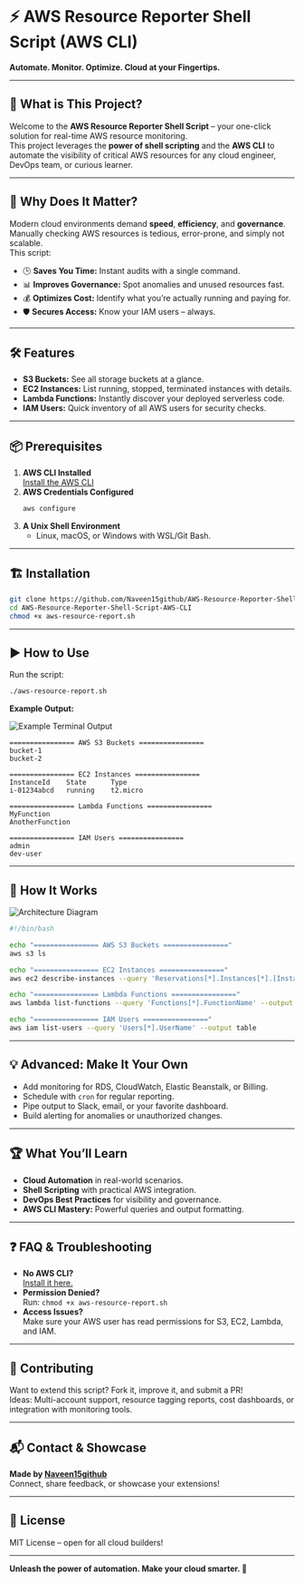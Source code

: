 # ⚡ AWS Resource Reporter Shell Script (AWS CLI)  
**Automate. Monitor. Optimize. Cloud at your Fingertips.**

---

## 🚀 What is This Project?

Welcome to the **AWS Resource Reporter Shell Script** – your one-click solution for real-time AWS resource monitoring.  
This project leverages the **power of shell scripting** and the **AWS CLI** to automate the visibility of critical AWS resources for any cloud engineer, DevOps team, or curious learner.

---

## 🌟 Why Does It Matter?


Modern cloud environments demand **speed**, **efficiency**, and **governance**.  
Manually checking AWS resources is tedious, error-prone, and simply not scalable.  
This script:
- 🕒 **Saves You Time:** Instant audits with a single command.
- 📊 **Improves Governance:** Spot anomalies and unused resources fast.
- 💰 **Optimizes Cost:** Identify what you’re actually running and paying for.
- 🛡️ **Secures Access:** Know your IAM users – always.

---

## 🛠️ Features

- **S3 Buckets:** See all storage buckets at a glance.
- **EC2 Instances:** List running, stopped, terminated instances with details.
- **Lambda Functions:** Instantly discover your deployed serverless code.
- **IAM Users:** Quick inventory of all AWS users for security checks.

---

## 📦 Prerequisites

1. **AWS CLI Installed**  
   [Install the AWS CLI](https://docs.aws.amazon.com/cli/latest/userguide/getting-started-install.html)
2. **AWS Credentials Configured**  
   ```bash
   aws configure
   ```
3. **A Unix Shell Environment**  
   - Linux, macOS, or Windows with WSL/Git Bash.

---

## 🏗️ Installation


```bash
git clone https://github.com/Naveen15github/AWS-Resource-Reporter-Shell-Script-AWS-CLI.git
cd AWS-Resource-Reporter-Shell-Script-AWS-CLI
chmod +x aws-resource-report.sh
```

---

## ▶️ How to Use

Run the script:
```bash
./aws-resource-report.sh
```

**Example Output:**

![Example Terminal Output](assets/example-output.png)

```
================ AWS S3 Buckets ================
bucket-1
bucket-2

================ EC2 Instances ================
InstanceId    State      Type
i-01234abcd   running    t2.micro

================ Lambda Functions ================
MyFunction
AnotherFunction

================ IAM Users ================
admin
dev-user
```

---

## 🧠 How It Works

![Architecture Diagram](assets/architecture-diagram.png)

```bash
#!/bin/bash

echo "================ AWS S3 Buckets ================"
aws s3 ls

echo "================ EC2 Instances ================"
aws ec2 describe-instances --query 'Reservations[*].Instances[*].[InstanceId,State.Name,InstanceType]' --output table

echo "================ Lambda Functions ================"
aws lambda list-functions --query 'Functions[*].FunctionName' --output table

echo "================ IAM Users ================"
aws iam list-users --query 'Users[*].UserName' --output table
```

---

## 💡 Advanced: Make It Your Own

- Add monitoring for RDS, CloudWatch, Elastic Beanstalk, or Billing.
- Schedule with `cron` for regular reporting.
- Pipe output to Slack, email, or your favorite dashboard.
- Build alerting for anomalies or unauthorized changes.

---

## 🏆 What You’ll Learn

- **Cloud Automation** in real-world scenarios.
- **Shell Scripting** with practical AWS integration.
- **DevOps Best Practices** for visibility and governance.
- **AWS CLI Mastery:** Powerful queries and output formatting.

---

## ❓ FAQ & Troubleshooting

- **No AWS CLI?**  
  [Install it here.](https://docs.aws.amazon.com/cli/latest/userguide/getting-started-install.html)
- **Permission Denied?**  
  Run: `chmod +x aws-resource-report.sh`
- **Access Issues?**  
  Make sure your AWS user has read permissions for S3, EC2, Lambda, and IAM.

---

## 🙌 Contributing

Want to extend this script? Fork it, improve it, and submit a PR!  
Ideas: Multi-account support, resource tagging reports, cost dashboards, or integration with monitoring tools.

---

## 📬 Contact & Showcase

**Made by [Naveen15github](https://github.com/Naveen15github)**  
Connect, share feedback, or showcase your extensions!

---

## 📝 License

MIT License – open for all cloud builders!

---

**Unleash the power of automation. Make your cloud smarter. 🚀**
